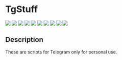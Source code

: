 # TgStuff

[![](https://img.shields.io/badge/platform-Linux-ligthgreen?logo=linux)](https://github.com/Zalexanninev15/TgStuff)
[![](https://img.shields.io/badge/written_on-GNU_Bash-%234EAA25.svg?logo=gnubash)](https://github.com/Zalexanninev15/TgStuff)
[![](https://img.shields.io/badge/written_on-Python-%233776AB.svg?logo=python)](https://github.com/Zalexanninev15/TgStuff)
[![](https://img.shields.io/github/last-commit/Zalexanninev15/TgStuff)](https://github.com/Zalexanninev15/TgStuff/commits/main)
[![](https://img.shields.io/github/stars/Zalexanninev15/TgStuff.svg)](https://github.com/Zalexanninev15/TgStuff/stargazers)
[![](https://img.shields.io/github/forks/Zalexanninev15/TgStuff.svg)](https://github.com/Zalexanninev15/TgStuff/network/members)
[![](https://img.shields.io/github/issues/Zalexanninev15/TgStuff.svg)](https://github.com/Zalexanninev15/TgStuff/issues?q=is%3Aopen+is%3Aissue)
[![](https://img.shields.io/github/issues-closed/Zalexanninev15/TgStuff.svg)](https://github.com/Zalexanninev15/TgStuff/issues?q=is%3Aissue+is%3Aclosed)
[![](https://img.shields.io/badge/license-GPLv3-ligthgreen.svg)](LICENSE)
[![](https://img.shields.io/badge/Donate-FFDD00.svg?logo=buymeacoffee&logoColor=black)](https://z15.neocities.org/donate)

## Description

These are scripts for Telegram only for personal use.
